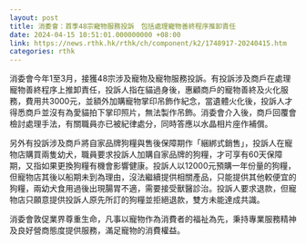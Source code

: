 ```yaml
---
layout: post
title: 消委會：首季48宗寵物服務投訴　包括處理寵物善終程序推卸責任
date: 2024-04-15 10:51:01.000000000 +08:00
link: https://news.rthk.hk/rthk/ch/component/k2/1748917-20240415.htm
categories: rthk
---
```


消委會今年1至3月，接獲48宗涉及寵物及寵物服務投訴。有投訴涉及商戶在處理寵物善終程序上推卸責任，投訴人指在貓過身後，惠顧商戶的寵物善終及火化服務，費用共3000元，並額外加購寵物掌印吊飾作紀念，當遺體火化後，投訴人才得悉商戶並沒有為愛貓拍下掌印照片，無法製作吊飾。消委會介入後，商戶回覆會檢討處理手法，有關職員亦已被紀律處分，同時答應以水晶相片座作補償。

另外有投訴涉及商戶將自家品牌狗糧與售後保障期作「綑綁式銷售」，投訴人在寵物店購買兩隻幼犬，職員要求投訴人加購自家品牌的狗糧，才可享有60天保障期，又指如果更換狗糧有機會影響健康。投訴人以12000元預購一年份量的狗糧，但寵物店其後以船期未到為理由，沒法繼續提供相關產品，只能提供其他較便宜的狗糧，兩幼犬食用過後出現腸胃不適，需要接受獸醫診治。投訴人要求退款，但寵物店只願意提供投訴人原先所訂的狗糧並拒絕退款，雙方未能達成共識。

消委會敦促業界尊重生命，凡事以寵物作為消費者的福祉為先，秉持專業服務精神及良好營商態度提供服務，滿足寵物的消費權益。
